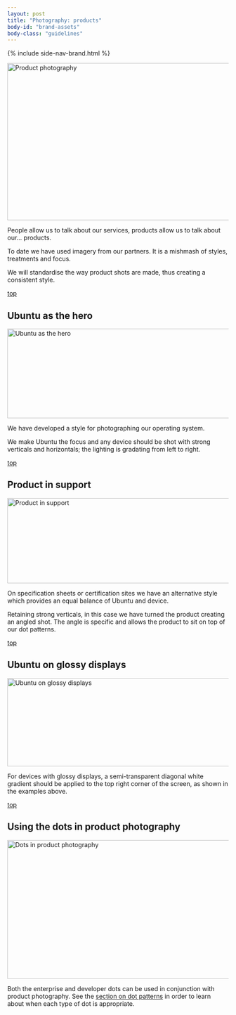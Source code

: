 ```yaml
---
layout: post
title: "Photography: products"
body-id: "brand-assets"
body-class: "guidelines"
---
```


{% include side-nav-brand.html %}

<div id="loop-guidelines" class="ten-col last-col">
<p><img src="https://assets.ubuntu.com/v1/de523767-photography-products.gif" alt="Product photography" title="Product photography" width="540" height="358" class="alignnone size-full" srcset="https://assets.ubuntu.com/v1/de523767-photography-products.gif 540w, https://assets.ubuntu.com/v1/0a4313c2-photography-products-300x198.gif 300w" sizes="(max-width: 540px) 100vw, 540px" /></p>
<p>People allow us to talk about our services, products allow us to talk about our&#8230; products.</p>
<p>To date we have used imagery from our partners. It is a mishmash of styles, treatments and focus.</p>
<p>We will standardise the way product shots are made, thus creating a consistent style.</p>
<div class="wp-link-top clearfix"><a href="#">top</a></div>
<h2>Ubuntu as the hero</h2>
<p><img src="https://assets.ubuntu.com/v1/774081ab-Ubuntu-as-the-hero.gif" alt="Ubuntu as the hero" title="Ubuntu as the hero" width="540" height="204" class="alignnone size-full" srcset="https://assets.ubuntu.com/v1/774081ab-Ubuntu-as-the-hero.gif 540w, https://assets.ubuntu.com/v1/d92219e7-Ubuntu-as-the-hero-300x113.gif 300w" sizes="(max-width: 540px) 100vw, 540px" /></p>
<p>We have developed a style for photographing our operating system.</p>
<p>We make Ubuntu the focus and any device should be shot with strong verticals and horizontals; the lighting is gradating from left to right.</p>
<div class="wp-link-top clearfix"><a href="#">top</a></div>
<h2>Product in support</h2>
<p><img src="https://assets.ubuntu.com/v1/d1ce7548-Product-in-support.gif" alt="Product in support" title="Product in support" width="540" height="194" class="alignnone size-full" srcset="https://assets.ubuntu.com/v1/d1ce7548-Product-in-support.gif 540w, https://assets.ubuntu.com/v1/1b0b234f-Product-in-support-300x107.gif 300w" sizes="(max-width: 540px) 100vw, 540px" /></p>
<p>On specification sheets or certification sites we have an alternative style which provides an equal balance of Ubuntu and device.</p>
<p>Retaining strong verticals, in this case we have turned the product creating an angled shot. The angle is specific and allows the product to sit on top of our dot patterns.</p>
<div class="wp-link-top clearfix"><a href="#">top</a></div>
<h2>Ubuntu on glossy displays</h2>
<p><img src="https://assets.ubuntu.com/v1/5b34b8f3-Ubuntu-on-glossy-displays.gif" alt="Ubuntu on glossy displays" title="Ubuntu on glossy displays" width="540" height="201" class="alignnone size-full" srcset="https://assets.ubuntu.com/v1/5b34b8f3-Ubuntu-on-glossy-displays.gif 540w, https://assets.ubuntu.com/v1/79c8eeb6-Ubuntu-on-glossy-displays-300x111.gif 300w" sizes="(max-width: 540px) 100vw, 540px" /></p>
<p>For devices with glossy displays, a semi-transparent diagonal white gradient should be applied to the top right corner of the screen, as shown in the examples above.</p>
<div class="wp-link-top clearfix"><a href="#">top</a></div>
<h2>Using the dots in product photography</h2>
<p><img src="https://assets.ubuntu.com/v1/10df854b-dots-in-product-photography.gif" alt="Dots in product photography" title="Dots in product photography" width="540" height="316" class="alignnone size-full" srcset="https://assets.ubuntu.com/v1/10df854b-dots-in-product-photography.gif 540w, https://assets.ubuntu.com/v1/a365431a-dots-in-product-photography-300x175.gif 300w" sizes="(max-width: 540px) 100vw, 540px" /></p>
<p>Both the enterprise and developer dots can be used in conjunction with product photography. See the <a href="/brand//assets/dot-patterns" title="Dot patterns">section on dot patterns</a> in order to learn about when each type of dot is appropriate.</p>
